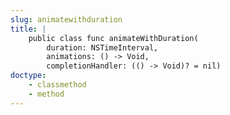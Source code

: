 ```yaml
---
slug: animatewithduration
title: |
    public class func animateWithDuration(
        duration: NSTimeInterval,
        animations: () -> Void,
        completionHandler: (() -> Void)? = nil)
doctype:
    - classmethod
    - method
---
```


